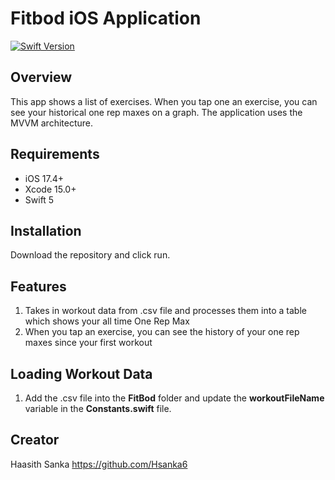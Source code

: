 # Fitbod iOS Application

[![Swift Version][swift-image]][swift-url]

## Overview

This app shows a list of exercises. When you tap one an exercise, you can see your historical one rep maxes on a graph. The application uses the MVVM architecture.

## Requirements

- iOS 17.4+
- Xcode 15.0+
- Swift 5

## Installation

Download the repository and click run.

## Features
1. Takes in workout data from .csv file and processes them into a table which shows your all time One Rep Max
2. When you tap an exercise, you can see the history of your one rep maxes since your first workout

## Loading Workout Data
1. Add the .csv file into the **FitBod** folder and update the **workoutFileName** variable in the **Constants.swift** file.

## Creator

Haasith Sanka
https://github.com/Hsanka6

[swift-image]:https://img.shields.io/badge/swift-5.0-orange.svg
[swift-url]: https://swift.org/

